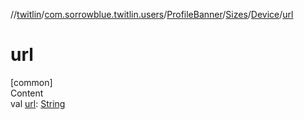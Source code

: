 //[twitlin](../../../../index.md)/[com.sorrowblue.twitlin.users](../../../index.md)/[ProfileBanner](../../index.md)/[Sizes](../index.md)/[Device](index.md)/[url](url.md)



# url  
[common]  
Content  
val [url](url.md): [String](https://kotlinlang.org/api/latest/jvm/stdlib/kotlin/-string/index.html)  



